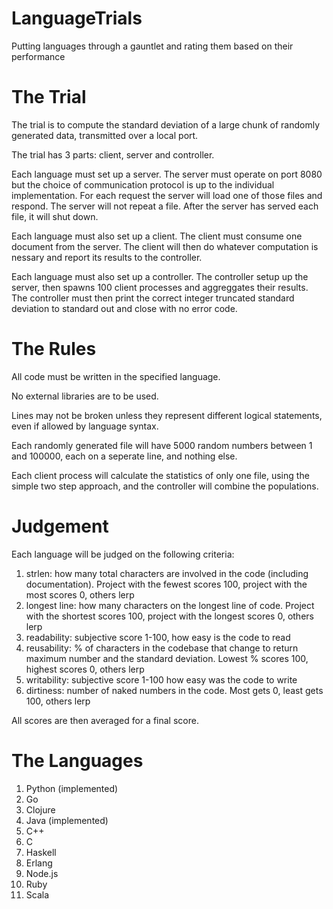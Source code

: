 LanguageTrials
==============

Putting languages through a gauntlet and rating them based on their performance


The Trial
=========

The trial is to compute the standard deviation of a large chunk of randomly generated data, transmitted over a local port.

The trial has 3 parts: client, server and controller.

Each language must set up a server.  The server must operate on port 8080 but the choice of communication protocol is up to the individual implementation.  For each request the server will load one of those files and respond.  The server will not repeat a file.  After the server has served each file, it will shut down.

Each language must also set up a client.  The client must consume one document from the server.  The client will then do whatever computation is nessary and report its results to the controller.

Each language must also set up a controller.  The controller setup up the server, then spawns 100 client processes and aggreggates their results.  The controller must then print the correct integer truncated standard deviation to standard out and close with no error code.


The Rules
=========

All code must be written in the specified language.

No external libraries are to be used.

Lines may not be broken unless they represent different logical statements, even if allowed by language syntax.

Each randomly generated file will have 5000 random numbers between 1 and 100000, each on a seperate line, and nothing else.

Each client process will calculate the statistics of only one file, using the simple two step approach, and the controller will combine the populations.


Judgement
=========

Each language will be judged on the following criteria:

1.  strlen: how many total characters are involved in the code (including documentation).  Project with the fewest scores 100, project with the most scores 0, others lerp
2.  longest line: how many characters on the longest line of code.  Project with the shortest scores 100, project with the longest scores 0, others lerp
3.  readability: subjective score 1-100, how easy is the code to read
4.  reusability: % of characters in the codebase that change to return maximum number and the standard deviation.  Lowest % scores 100, highest scores 0, others lerp
5.  writability: subjective score 1-100 how easy was the code to write
6.  dirtiness: number of naked numbers in the code.  Most gets 0, least gets 100, others lerp

All scores are then averaged for a final score.


The Languages
=============

1.  Python (implemented)
2.  Go
3.  Clojure
4.  Java (implemented)
5.  C++
6.  C
7.  Haskell
8.  Erlang
9.  Node.js
10.  Ruby
11.  Scala
